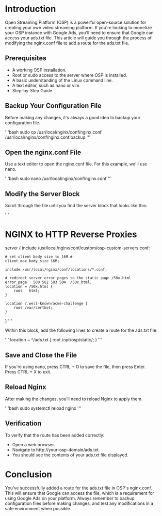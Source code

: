# Introduction

Open Streaming Platform (OSP) is a powerful open-source solution for creating your own video streaming platform. If you're looking to monetize your OSP instance with Google Ads, you'll need to ensure that Google can access your ads.txt file. This article will guide you through the process of modifying the nginx.conf file to add a route for the ads.txt file.

## Prerequisites

- A working OSP installation.
- Root or sudo access to the server where OSP is installed.
- A basic understanding of the Linux command line.
- A text editor, such as nano or vim.
- Step-by-Step Guide

## Backup Your Configuration File

Before making any changes, it's always a good idea to backup your configuration file.

'''bash
sudo cp /usr/local/nginx/conf/nginx.conf /usr/local/nginx/conf/nginx.conf.backup
'''

## Open the nginx.conf File

Use a text editor to open the nginx.conf file. For this example, we'll use nano.

'''bash
sudo nano /usr/local/nginx/conf/nginx.conf
'''

## Modify the Server Block

Scroll through the file until you find the server block that looks like this:

'''
# NGINX to HTTP Reverse Proxies
server {
    include /usr/local/nginx/conf/custom/osp-custom-servers.conf;

    # set client body size to 16M #
    client_max_body_size 16M;

    include /usr/local/nginx/conf/locations/*.conf;

    # redirect server error pages to the static page /50x.html
    error_page   500 502 503 504  /50x.html;
    location = /50x.html {
        root   html;
    }

    location /.well-known/acme-challenge {
        root /var/certbot;
    }
}
'''

Within this block, add the following lines to create a route for the ads.txt file:

'''
location ~ ^/ads.txt {
    root /opt/osp/static/;
}
'''

## Save and Close the File

If you're using nano, press CTRL + O to save the file, then press Enter. Press CTRL + X to exit.

## Reload Nginx

After making the changes, you'll need to reload Nginx to apply them.

'''bash
sudo systemctl reload nginx
'''

## Verification

To verify that the route has been added correctly:

- Open a web browser.
- Navigate to http://your-osp-domain/ads.txt.
- You should see the contents of your ads.txt file displayed.

# Conclusion

You've successfully added a route for the ads.txt file in OSP's nginx.conf. This will ensure that Google can access the file, which is a requirement for using Google Ads on your platform. Always remember to backup configuration files before making changes, and test any modifications in a safe environment when possible.